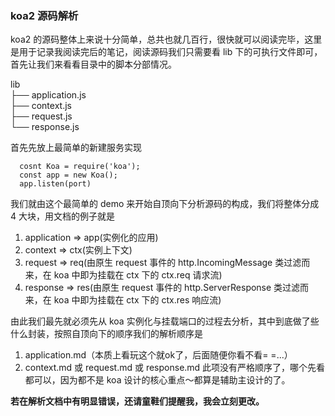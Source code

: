 ### koa2 源码解析
koa2 的源码整体上来说十分简单，总共也就几百行，很快就可以阅读完毕，这里是用于记录我阅读完后的笔记，阅读源码我们只需要看 lib 下的可执行文件即可，首先让我们来看看目录中的脚本分部情况。

lib<br>
├── application.js<br>
├── context.js<br>
├── request.js<br>
└── response.js

首先先放上最简单的新建服务实现

```
  cosnt Koa = require('koa');
  const app = new Koa();
  app.listen(port)
```

我们就由这个最简单的 demo 来开始自顶向下分析源码的构成，我们将整体分成 4 大块，用文档的例子就是
1.  application => app(实例化的应用)
2.  context => ctx(实例上下文)
3.  request => req(由原生 request 事件的 http.IncomingMessage 类过滤而来，在 koa 中即为挂载在 ctx 下的 ctx.req 请求流)
4.  response => res(由原生 request 事件的 http.ServerResponse 类过滤而来，在 koa 中即为挂载在 ctx 下的 ctx.res 响应流)

由此我们最先就必须先从 koa 实例化与挂载端口的过程去分析，其中到底做了些什么封装，按照自顶向下的顺序我们的解析顺序是
1.  application.md（本质上看玩这个就ok了，后面随便你看不看= =...）
2.  context.md 或 request.md  或 response.md 此项没有严格顺序了，哪个先看都可以，因为都不是 koa 设计的核心重点～都算是辅助主设计的了。

**若在解析文档中有明显错误，还请童鞋们提醒我，我会立刻更改。**
